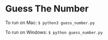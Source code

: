 # Guess The Number

To run on Mac:
`$ python3 guess_number.py`

To run on Windows:
`$ python guess_number.py`